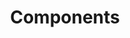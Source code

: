 ---
layout: base__page_docs
title: Components
permalink: /components/
breadcrumbs: false
sections:
  - title: Hero
    children:
      - title: Hero
        url: components/hero/hero.html
        files:
          - _includes/components/hero/hero.html
          - _includes/components/hero/hero__youtube_plugin.html
        desc: |-
          The Hero is the most prominent section of the website above the fold. Each page requires a hero at the top, whether fully featured (carousels, video etc) or short and static.
        fields:
          # Section
          - { name: "id", label: "Section Id", widget: "string" }
          - { name: "mode", label: "Section Mode", widget: "select", options: [{label: "Default", value: 'is-default'}, {label: "Medium", value: "is-medium"}, {label: "Full", value: "is-full"}], default: "is-default" }
          - { name: "justify_caption", label: "Section Justify", widget: "select", options: [{label: "Left", value: "left"}, {label: "Center", value: "center"}], default: "center" }

          # Component
          - { name: "title", label: "Component Header", widget: "string" }
          - { name: "display_class", label: "Component Header Size", widget: "select", options: [{label: "Display 1", value: "display-1"}, {label: "Display 2", value: "display-2"}, {label: "Display 3", value: "display-3"}, {label: "Display 4", value: "display-4"}, {label: "Display 5", value: "display-5"}], default: "display-1" }
          - { name: "body", label: "Component Body", widget: "markdown" }

          - { name: "image", label: "Component Image", widget: "image" }
          - { name: "scroll_prompt", label: "Component Scroll Prompt", widget: "boolean", default: true }
          - { name: "youtube_id", label: "Component YouTube Id", widget: "string" }

          # Component Modifiers
          - { name: "theme", label: "Component Theme", widget: "select" }
          - { name: "bg_image", label: "Component Background Image", widget: "image" }
          - { name: "fix_bg_image", label: "Component Background Image Fixed", widget: "boolean", default: "false" }
          - { name: "tint_bg", label: "Component Background Tinted", widget: "boolean", default: "false" }

      - title: Hero Static
        url: components/hero/hero_static.html
        files:
          - _includes/components/hero/hero_static.html
        desc: |-
          The Hero is the most prominent section of the website above the fold. Each page requires a hero at the top, whether fully featured (carousels, video etc) or short and static.
        fields:
          # Section
          - { name: "id", label: "Section Id", widget: "string" }
          - { name: "mode", label: "Section Mode", widget: "select", options: [{label: "Static", value: 'is-static'}], default: "is-static" }

          # Component
          - { name: "title", label: "Component Header", widget: "hidden", default: "page.title" }

          # Component Modifiers
          - { name: "theme", label: "Component Theme", widget: "select" }
          - { name: "bg_image", label: "Component Background Image", widget: "image" }
          - { name: "fix_bg_image", label: "Component Background Image Fixed", widget: "boolean", default: "false" }
          - { name: "tint_bg", label: "Component Background Tinted", widget: "boolean", default: "false" }
---